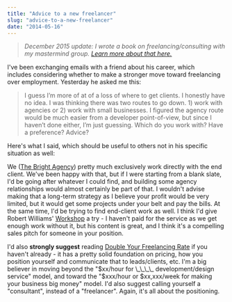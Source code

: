 ```yaml
---
title: "Advice to a new freelancer"
slug: "advice-to-a-new-freelancer"
date: "2014-05-16"
---
```


> _December 2015 update: I wrote a book on freelancing/consulting with my mastermind group. [Learn more about that here.](http://travisnorthcutt.com/buy-our-book/)_

I've been exchanging emails with a friend about his career, which includes considering whether to make a stronger move toward freelancing over employment. Yesterday he asked me this:

> I guess I’m more of at of a loss of where to get clients. I honestly have no idea. I was thinking there was two routes to go down. 1) work with agencies or 2) work with small businesses. I figured the agency route would be much easier from a developer point-of-view, but since I haven’t done either, I’m just guessing. Which do you work with? Have a preference? Advice?

Here's what I said, which should be useful to others not in his specific situation as well:

We ([The Bright Agency](http://brightagency.net/)) pretty much exclusively work directly with the end client. We've been happy with that, but if I were starting from a blank slate, I'd be going after whatever I could find, and building some agency relationships would almost certainly be part of that. I wouldn't advise making that a long-term strategy as I believe your profit would be very limited, but it would get some projects under your belt and pay the bills. At the same time, I'd be trying to find end-client work as well. I think I'd give Robert Williams' [Workshop](http://letsworkshop.com/) a try - I haven't paid for the service as we get enough work without it, but his content is great, and I think it's a compelling sales pitch for someone in your position.

I'd also **strongly suggest** reading [Double Your Freelancing Rate](http://doubleyourfreelancingrate.com/) if you haven't already - it has a pretty solid foundation on pricing, how you position yourself and communicate that to leads/clients, etc. I'm a big believer in moving beyond the "$xx/hour for \_\_\_\_ development/design service" model, and toward the "$xxx/hour or \$xx,xxx/week for making your business big money" model. I'd also suggest calling yourself a "consultant", instead of a "freelancer". Again, it's all about the positioning.

